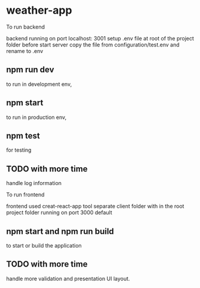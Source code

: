 # weather-app

To run backend

backend running on port localhost: 3001
setup .env file at root of the project folder before start server
copy the file from configuration/test.env and rename to .env 

## npm run dev
to run in development env,
## npm start
to run in production env,
## npm test
for testing

## TODO with more time
handle log information

To run frontend

frontend used creat-react-app tool 
separate client folder with in the root project folder 
running on port 3000 default

## npm start and npm run build
to start or build the application

## TODO with more time
handle more validation and presentation UI layout.